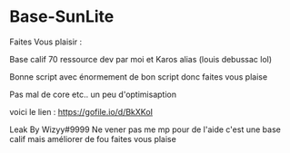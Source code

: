 # Base-SunLite

Faites Vous plaisir :

Base calif 70 ressource dev par moi et Karos alias (louis debussac lol)

Bonne script avec énormement de bon script donc faites vous plaise

Pas mal de core etc.. un peu d'optimisaption 

voici le lien : https://gofile.io/d/BkXKoI

Leak By Wizyy#9999 Ne vener pas me mp pour de l'aide c'est une base calif mais améliorer de fou faites vous plaise

